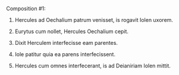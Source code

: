 Composition #1:

1. Hercules ad Oechalium patrum venisset, is rogavit Iolen uxorem.

2. Eurytus cum nollet, Hercules Oechalium cepit. 

3. Dixit Herculem interfecisse eam parentes. 

4. Iole patitur quia ea parens interfecissent. 

5. Hercules cum omnes interfecerant, is ad Deianiriam Iolen mittit. 
